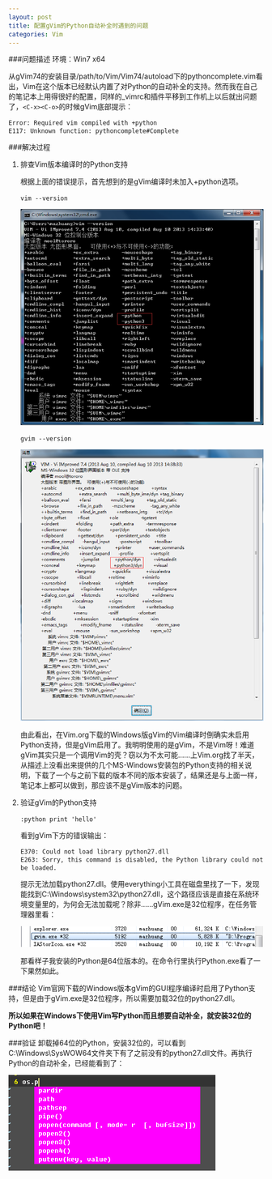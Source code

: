 ```yaml
---
layout: post
title: 配置gVim的Python自动补全时遇到的问题
categories: Vim
---
```


###问题描述
环境：Win7 x64

从gVim74的安装目录/path/to/Vim/Vim74/autoload下的pythoncomplete.vim看出，Vim在这个版本已经默认内置了对Python的自动补全的支持。然而我在自己的笔记本上用得很好的配置，同样的\_vimrc和插件平移到工作机上以后就出问题了，` <C-x><C-o> `的时候gVim底部提示：

```
Error: Required vim compiled with +python
E117: Unknown function: pythoncomplete#Complete
```

###解决过程

1. 排查Vim版本编译时的Python支持

    根据上面的错误提示，首先想到的是gVim编译时未加入+python选项。

    `vim --version`
    
    ![Vim的Python支持](/images/posts/vim/vim-without-python.png)

    `gvim --version`

    ![gVim的Python支持](/images/posts/vim/gvim-with-python.png)

    由此看出，在Vim.org下载的Windows版gVim的Vim编译时倒确实未启用Python支持，但是gVim启用了。我明明使用的是gVim，不是Vim呀！难道gVim其实只是一个调用Vim的壳？窃以为不太可能……上Vim.org找了半天，从描述上没看出来提供的几个MS-Windows安装包的Python支持的相关说明，下载了一个与之前下载的版本不同的版本安装了，结果还是与上面一样，笔记本上都可以做到，那应该不是gVim版本的问题。

2. 验证gVim的Python支持

    `:python print 'hello'`

    看到gVim下方的错误输出：

    ```
    E370: Could not load library python27.dll
    E263: Sorry, this command is disabled, the Python library could not be loaded.
    ```

    提示无法加载python27.dll。使用everything小工具在磁盘里找了一下，发现能找到C:\Windows\system32\python27.dll，这个路径应该是直接在系统环境变量里的，为何会无法加载呢？除非……gVim.exe是32位程序，在任务管理器里看：

    ![gVim是32位程序](/images/posts/vim/gvim-32bit.png)

    那看样子我安装的Python是64位版本的。在命令行里执行Python.exe看了一下果然如此。

###结论
Vim官网下载的Windows版本gVim的GUI程序编译时启用了Python支持，但是由于gVim.exe是32位程序，所以需要加载32位的python27.dll。

**所以如果在Windows下使用Vim写Python而且想要自动补全，就安装32位的Python吧！**

###验证
卸载掉64位的Python，安装32位的，可以看到C:\Windows\SysWOW64文件夹下有了之前没有的python27.dll文件。再执行Python的自动补全，已经能看到了：

![Python自动补全](/images/posts/vim/vim-python-autocomplete.png)
